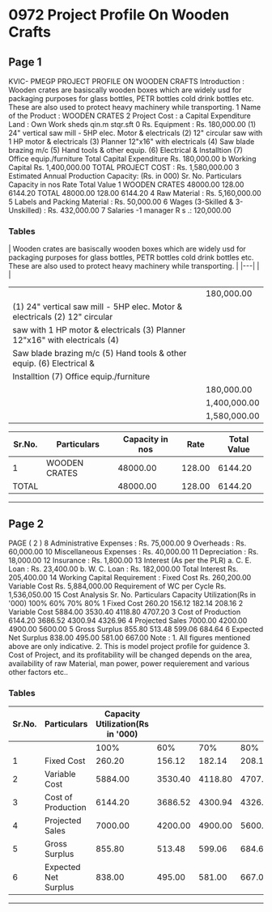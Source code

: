 # 0972 Project Profile On Wooden Crafts

## Page 1

KVIC- PMEGP PROJECT PROFILE ON WOODEN CRAFTS Introduction : Wooden crates are basiscally wooden boxes which are widely usd for packaging purposes for glass bottles, PETR bottles cold drink bottles etc. These are also used to protect heavy machinery while transporting. 1 Name of the Product : WOODEN CRATES 2 Project Cost : a Capital Expenditure Land : Own Work sheds qin.m stqr.sft 0 Rs. Equipment : Rs. 180,000.00 (1) 24" vertical saw mill - 5HP elec. Motor & electricals (2) 12" circular saw with 1 HP motor & electricals (3) Planner 12"x16" with electricals (4) Saw blade brazing m/c (5) Hand tools & other equip. (6) Electrical & Installtion (7) Office equip./furniture Total Capital Expenditure Rs. 180,000.00 b Working Capital Rs. 1,400,000.00 TOTAL PROJECT COST : Rs. 1,580,000.00 3 Estimated Annual Production Capacity: (Rs. in 000) Sr. No. Particulars Capacity in nos Rate Total Value 1 WOODEN CRATES 48000.00 128.00 6144.20 TOTAL 48000.00 128.00 6144.20 4 Raw Material : Rs. 5,160,000.00 5 Labels and Packing Material : Rs. 50,000.00 6 Wages (3-Skilled & 3-Unskilled) : Rs. 432,000.00 7 Salaries -1 manager R s .: 120,000.00

### Tables

| Wooden crates are basiscally wooden boxes which are widely usd for packaging purposes for glass bottles, PETR
bottles cold drink bottles etc. These are also used to protect heavy machinery while transporting. |
|---|
|  |

|  |  |
|---|---|
|  | 180,000.00 |
| (1) 24" vertical saw mill - 5HP elec. Motor & electricals (2) 12" circular |  |
| saw with 1 HP motor & electricals (3) Planner 12"x16" with electricals (4) |  |
| Saw blade brazing m/c (5) Hand tools & other equip. (6) Electrical & |  |
| Installtion (7) Office equip./furniture |  |
|  | 180,000.00 |
|  | 1,400,000.00 |
|  | 1,580,000.00 |

| Sr.No. | Particulars | Capacity in nos | Rate | Total Value |
|---|---|---|---|---|
| 1 | WOODEN CRATES | 48000.00 | 128.00 | 6144.20 |
| TOTAL |  | 48000.00 | 128.00 | 6144.20 |

---

## Page 2

PAGE ( 2 ) 8 Administrative Expenses : Rs. 75,000.00 9 Overheads : Rs. 60,000.00 10 Miscellaneous Expenses : Rs. 40,000.00 11 Depreciation : Rs. 18,000.00 12 Insurance : Rs. 1,800.00 13 Interest (As per the PLR) a. C. E. Loan : Rs. 23,400.00 b. W. C. Loan : Rs. 182,000.00 Total Interest Rs. 205,400.00 14 Working Capital Requirement : Fixed Cost Rs. 260,200.00 Variable Cost Rs. 5,884,000.00 Requirement of WC per Cycle Rs. 1,536,050.00 15 Cost Analysis Sr. No. Particulars Capacity Utilization(Rs in '000) 100% 60% 70% 80% 1 Fixed Cost 260.20 156.12 182.14 208.16 2 Variable Cost 5884.00 3530.40 4118.80 4707.20 3 Cost of Production 6144.20 3686.52 4300.94 4326.96 4 Projected Sales 7000.00 4200.00 4900.00 5600.00 5 Gross Surplus 855.80 513.48 599.06 684.64 6 Expected Net Surplus 838.00 495.00 581.00 667.00 Note : 1. All figures mentioned above are only indicative. 2. This is model project profile for guidence 3. Cost of Project, and its profitability will be changed depends on the area, availability of raw Material, man power, power requierement and various other factors etc..

### Tables

| Sr.No. | Particulars | Capacity Utilization(Rs in '000) |  |  |  |
|---|---|---|---|---|---|
|  |  | 100% | 60% | 70% | 80% |
| 1 | Fixed Cost | 260.20 | 156.12 | 182.14 | 208.16 |
| 2 | Variable Cost | 5884.00 | 3530.40 | 4118.80 | 4707.20 |
| 3 | Cost of Production | 6144.20 | 3686.52 | 4300.94 | 4326.96 |
| 4 | Projected Sales | 7000.00 | 4200.00 | 4900.00 | 5600.00 |
| 5 | Gross Surplus | 855.80 | 513.48 | 599.06 | 684.64 |
| 6 | Expected Net Surplus | 838.00 | 495.00 | 581.00 | 667.00 |

---
